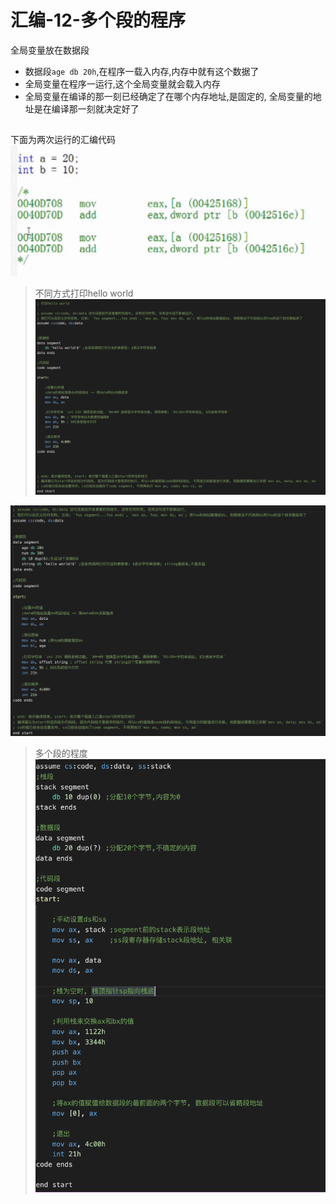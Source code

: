 # 汇编-12-多个段的程序

全局变量放在数据段

- 数据段`age db 20h`,在程序一载入内存,内存中就有这个数据了
- 全局变量在程序一运行,这个全局变量就会载入内存
- 全局变量在编译的那一刻已经确定了在哪个内存地址,是固定的, 全局变量的地址是在编译那一刻就决定好了
## 
下面为两次运行的汇编代码
![global_01](media/15737435168655/global_01.png)

> 不同方式打印hello world
![hello-world-1](media/15737435168655/hello-world-1.png)

![hello-world-2](media/15737435168655/hello-world-2.png)

> 多个段的程度
![some_segment](media/15737435168655/some_segment.png)




